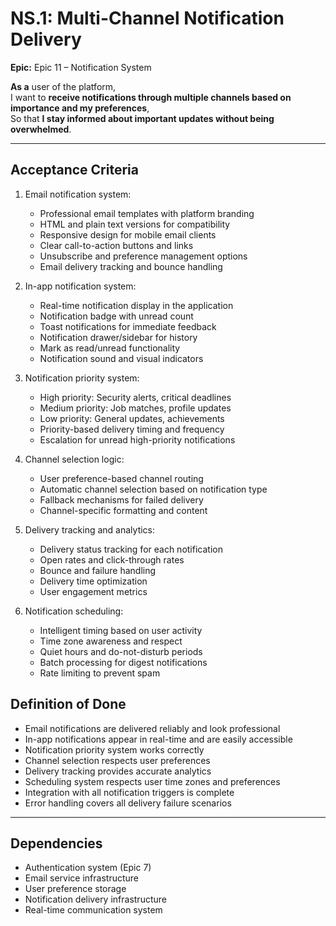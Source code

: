 # NS.1: Multi-Channel Notification Delivery

**Epic:** Epic 11 – Notification System

**As a** user of the platform,  
I want to **receive notifications through multiple channels based on importance and my preferences**,  
So that **I stay informed about important updates without being overwhelmed**.

---

## Acceptance Criteria

1. Email notification system:
   - Professional email templates with platform branding
   - HTML and plain text versions for compatibility
   - Responsive design for mobile email clients
   - Clear call-to-action buttons and links
   - Unsubscribe and preference management options
   - Email delivery tracking and bounce handling

2. In-app notification system:
   - Real-time notification display in the application
   - Notification badge with unread count
   - Toast notifications for immediate feedback
   - Notification drawer/sidebar for history
   - Mark as read/unread functionality
   - Notification sound and visual indicators

3. Notification priority system:
   - High priority: Security alerts, critical deadlines
   - Medium priority: Job matches, profile updates
   - Low priority: General updates, achievements
   - Priority-based delivery timing and frequency
   - Escalation for unread high-priority notifications

4. Channel selection logic:
   - User preference-based channel routing
   - Automatic channel selection based on notification type
   - Fallback mechanisms for failed delivery
   - Channel-specific formatting and content

5. Delivery tracking and analytics:
   - Delivery status tracking for each notification
   - Open rates and click-through rates
   - Bounce and failure handling
   - Delivery time optimization
   - User engagement metrics

6. Notification scheduling:
   - Intelligent timing based on user activity
   - Time zone awareness and respect
   - Quiet hours and do-not-disturb periods
   - Batch processing for digest notifications
   - Rate limiting to prevent spam

## Definition of Done

- Email notifications are delivered reliably and look professional
- In-app notifications appear in real-time and are easily accessible
- Notification priority system works correctly
- Channel selection respects user preferences
- Delivery tracking provides accurate analytics
- Scheduling system respects user time zones and preferences
- Integration with all notification triggers is complete
- Error handling covers all delivery failure scenarios

---

## Dependencies

- Authentication system (Epic 7)
- Email service infrastructure
- User preference storage
- Notification delivery infrastructure
- Real-time communication system 